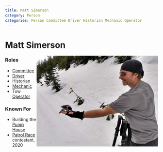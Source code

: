 ```yaml
---
title: Matt Simerson
category: Person
categories: Person Committee Driver Historian Mechanic Operator
---
```

# Matt Simerson
<img src="img/2020%20Matt%20Simerson.jpeg" align="right" width="400px" alt="photo of Matt feeding a gray jay">

### Roles

* [Committee](Committee)
* [Driver](Driver)
* [Historian](Historian)
* [Mechanic](Mechanic)
* Tow [Operator](Operator)

### Known For

* Building the [Pump House](Pump-House)
* [Patrol Race](Patrol-Race) contestant, 2020
